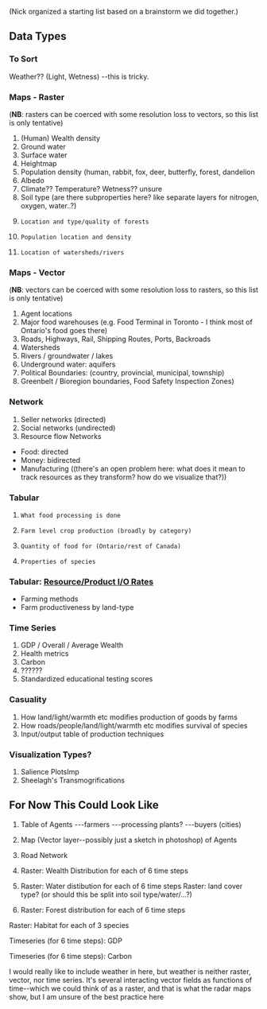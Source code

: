 (Nick organized a starting list based on a brainstorm we did together.)

## Data Types

### To Sort
Weather?? (Light, Wetness)
  --this is tricky.

### Maps - Raster
(**NB**: rasters can be coerced with some resolution loss to vectors, so this list is only tentative)
1.   (Human) Wealth density
1.   Ground water
1.   Surface water
1.   Heightmap
1.   Population density (human, rabbit, fox, deer, butterfly, forest, dandelion
1.   Albedo
1.   Climate?? Temperature? Wetness?? unsure
1.   Soil type (are there subproperties here? like separate layers for nitrogen, oxygen, water..?)
1.     Location and type/quality of forests
1.     Population location and density
1.     Location of watersheds/rivers

  
### Maps - Vector
(**NB**: vectors can be coerced with some resolution loss to rasters, so this list is only tentative)
1.    Agent locations
1.    Major food warehouses (e.g. Food Terminal in Toronto - I think most of Ontario's food goes there)
1.    Roads, Highways, Rail, Shipping Routes, Ports, Backroads
1.    Watersheds
1.    Rivers / groundwater / lakes
1.    Underground water: aquifers
1.    Political Boundaries:
     (country, provincial, municipal, township)
1. Greenbelt / Bioregion boundaries, Food Safety Inspection Zones)

### Network
1.  Seller networks (directed)
1.  Social networks (undirected)
1.  Resource flow Networks
-  Food: directed
-  Money: bidirected
-  Manufacturing ((there's an open problem here: what does it mean to track resources as they transform? how do we visualize that?))
 
### Tabular
1.     What food processing is done 

1.     Farm level crop production (broadly by category)

1.     Quantity of food for (Ontario/rest of Canada)

1.     Properties of species


### Tabular: [Resource/Product I/O Rates](https://en.wikipedia.org/wiki/Input-output_model)
* Farming methods
* Farm productiveness by land-type

### Time Series
1.  GDP / Overall / Average Wealth
1. Health metrics
1. Carbon
1. ??????
1. Standardized educational testing scores

### Casuality
1. How land/light/warmth etc modifies production of goods by farms
1. How roads/people/land/light/warmth etc modifies survival of species
1. Input/output table of production techniques

### Visualization Types?
1. Salience PlotsImp
1. Sheelagh's Transmogrifications

## For Now This Could Look Like
1) Table of Agents
 ---farmers
 ---processing plants?
 ---buyers (cities)

2) Map (Vector layer--possibly just a sketch in photoshop) of Agents

3) Road Network

4) Raster: Wealth Distribution for each of 6 time steps

5) Raster: Water distibution for each of 6 time steps
Raster: land cover type? (or should this be split into soil type/water/...?)

6) Raster: Forest distribution for each of 6 time steps

Raster: Habitat for each of 3 species

Timeseries (for 6 time steps): GDP

Timeseries (for 6 time steps): Carbon

I would really like to include weather in here, but weather is neither raster, vector, nor time series. It's several interacting vector fields as functions of time--which we could think of as a raster, and that is what the radar maps show, but I am unsure of the best practice here
